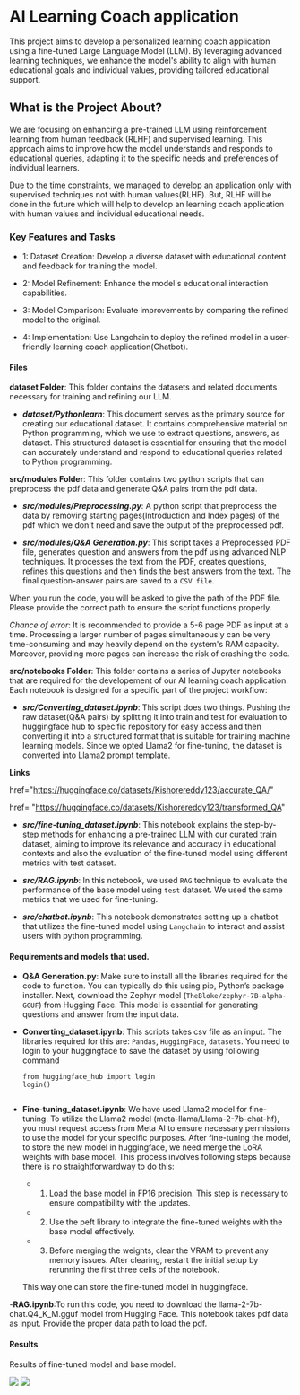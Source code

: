 # AI Learning Coach application

This project aims to develop a personalized learning coach application using a fine-tuned Large Language Model (LLM). By leveraging advanced learning techniques, we enhance the model's ability to align with human educational goals and individual values, providing tailored educational support.

## What is the Project About?

We are focusing on enhancing a pre-trained LLM using reinforcement learning from human feedback (RLHF) and supervised learning. This approach aims to improve how the model understands and responds to educational queries, adapting it to the specific needs and preferences of individual learners.

Due to the time constraints, we managed to develop an application only with supervised techniques not with human values(RLHF). But, RLHF will be done in the future which will help to develop an learning coach application with human values and individual educational needs.  

### Key Features and Tasks

- 1: Dataset Creation: Develop a diverse dataset with educational content and feedback for training the model.

- 2: Model Refinement: Enhance the model's educational interaction capabilities.

- 3: Model Comparison: Evaluate improvements by comparing the refined model to the original.

- 4: Implementation: Use Langchain to deploy the refined model in a user-friendly learning coach application(Chatbot).

#### Files

  **dataset Folder**: This folder contains the datasets and related documents necessary for training and refining our LLM. 

  - ***dataset/Pythonlearn***: This document serves as the primary source for creating our educational dataset. It contains comprehensive material on Python programming, which we use to extract questions, answers, as dataset. This structured dataset is essential for ensuring that the model can accurately understand and respond to educational queries related to Python programming.

   **src/modules Folder**: This folder contains two python scripts that can preprocess the pdf data and generate Q&A pairs from the pdf data.
    
  - ***src/modules/Preprocessing.py***: A python script that preprocess the data by removing starting pages(Introduction and Index pages) of the pdf which we don't need and save the output of the preprocessed pdf.

  - ***src/modules/Q&A Generation.py***: This script takes a Preprocessed PDF file, generates question and answers from the pdf using advanced NLP techniques. It processes the text from the PDF, creates questions, refines this questions and then finds the best answers from the text. The final question-answer pairs are saved to a `CSV file`.

When you run the code, you will be asked to give the path of the PDF file. Please provide the correct path to ensure the script functions properly. 

*Chance of error*:
It is recommended to provide a 5-6 page PDF as input at a time. Processing a larger number of pages simultaneously can be very time-consuming and may heavily depend on the system's RAM capacity. Moreover, providing more pages can increase the risk of crashing the code. 

  **src/notebooks Folder**: This folder contains a series of Jupyter notebooks that are required for the developement of our AI learning coach application. Each notebook is designed for a specific part of the project workflow:

  - ***src/Converting_dataset.ipynb***: This script does two things. Pushing the raw dataset(Q&A pairs) by splitting it into train and test for evaluation to huggingface hub to specific repository for easy access and then converting it into a structured format that is suitable for  training machine learning models. Since we opted Llama2 for fine-tuning, the dataset is converted into Llama2 prompt template.

****Links****


  href="https://huggingface.co/datasets/Kishorereddy123/accurate_QA/"
  
  href= "https://huggingface.co/datasets/Kishorereddy123/transformed_QA"


- ***src/fine-tuning_dataset.ipynb***: This notebook explains the step-by-step  methods for enhancing a pre-trained LLM with our curated train dataset, aiming to improve its relevance and accuracy in educational contexts and also the evaluation of the fine-tuned model using different metrics with test dataset.

- ***src/RAG.ipynb***: In this notebook, we used `RAG` technique to evaluate the performance of the base model using `test` dataset. We used the same metrics that we used for fine-tuning.

- ***src/chatbot.ipynb***: This notebook demonstrates setting up a chatbot that utilizes the fine-tuned model using `Langchain` to interact and assist users with python programming.

#### Requirements and models that used.

- **Q&A Generation.py**: Make sure to install all the libraries required for the code to function. You can typically do this using pip, Python’s package installer.  Next, download the Zephyr model (`TheBloke/zephyr-7B-alpha-GGUF`) from Hugging Face. This model is essential for generating questions and answer from the input data.

- **Converting_dataset.ipynb**: This scripts takes csv file as an input. The libraries required for this are: `Pandas`, `HuggingFace`, `datasets`. You need to login to your huggingface to save the dataset by using following command

  ```
  from huggingface_hub import login
  login()


- **Fine-tuning_dataset.ipynb**: We have used Llama2 model for fine-tuning. To utilize the Llama2 model (meta-llama/Llama-2-7b-chat-hf), you must request access from Meta AI to ensure necessary permissions to use the model for your specific purposes.
  After fine-tuning the model, to store the new model in huggingface, we need merge the LoRA weights with base model. This process involves following steps because there is no straightforwardway to do this:
   -  1.  Load the base model in FP16 precision. This step is necessary to ensure compatibility with the updates.
   -  2.  Use the peft library to integrate the fine-tuned weights with the base model effectively.
   -  3.  Before merging the weights, clear the VRAM to prevent any memory issues. After clearing, restart the initial setup by rerunning the first three cells of the notebook.

  This way one can store the fine-tuned model in huggingface.


-**RAG.ipynb**:To run this code, you need to download the llama-2-7b-chat.Q4_K_M.gguf model from Hugging Face. This notebook takes pdf data as input. Provide the proper data path to load the pdf. 


#### Results

Results of fine-tuned model and base model.

<img src="./res/Fine-tuned Exact Match and F1 score.png"/>

<img src="./res/RAG Exact Match and F1 score.png"/>

